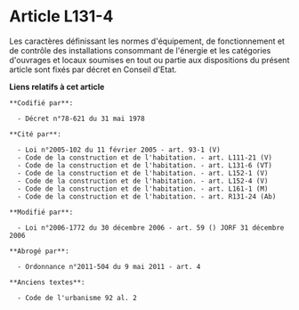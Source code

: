 # Article L131-4

Les caractères définissant les normes d'équipement, de fonctionnement et de contrôle des installations consommant de
l'énergie et les catégories d'ouvrages et locaux soumises en tout ou partie aux dispositions du présent article sont fixés
par décret en Conseil d'Etat.

**Liens relatifs à cet article**

	**Codifié par**:

	  - Décret n°78-621 du 31 mai 1978

	**Cité par**:

	  - Loi n°2005-102 du 11 février 2005 - art. 93-1 (V)
	  - Code de la construction et de l'habitation. - art. L111-21 (V)
	  - Code de la construction et de l'habitation. - art. L131-6 (VT)
	  - Code de la construction et de l'habitation. - art. L152-1 (V)
	  - Code de la construction et de l'habitation. - art. L152-4 (V)
	  - Code de la construction et de l'habitation. - art. L161-1 (M)
	  - Code de la construction et de l'habitation. - art. R131-24 (Ab)

	**Modifié par**:

	  - Loi n°2006-1772 du 30 décembre 2006 - art. 59 () JORF 31 décembre 2006

	**Abrogé par**:

	  - Ordonnance n°2011-504 du 9 mai 2011 - art. 4

	**Anciens textes**:

	  - Code de l'urbanisme 92 al. 2
